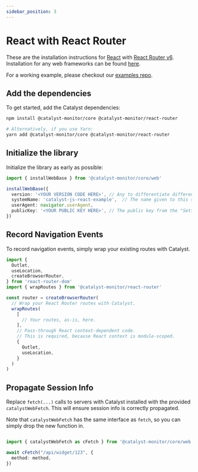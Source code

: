 ```yaml
---
sidebar_position: 3
---
```


# React with React Router

These are the installation instructions for [React](https://react.dev) with [React Router v6](https://reactrouter.com). Installation for any web frameworks can be found [here](other-web).

For a working example, please checkout our [examples repo](https://github.com/catalyst-monitor/catalyst-examples).

## Add the dependencies

To get started, add the Catalyst dependencies:

```bash title="Terminal"
npm install @catalyst-monitor/core @catalyst-monitor/react-router

# Alternatively, if you use Yarn:
yarn add @catalyst-monitor/core @catalyst-monitor/react-router
```

## Initialize the library

Initialize the library as early as possible:

```ts title="index.ts"
import { installWebBase } from '@catalyst-monitor/core/web'

installWebBase({
  version: '<YOUR VERSION CODE HERE>', // Any to differentiate different deploys, e.g. Git commit SHA
  systemName: 'catalyst-js-react-example',  // The name given to this service. All endpoints will be grouped by this name.
  userAgent: navigator.userAgent,
  publicKey: '<YOUR PUBLIC KEY HERE>', // The public key from the "Settings" page in the Catalyst dashboard.
})
```

## Record Navigation Events

To record navigation events, simply wrap your existing routes with Catalyst.

```ts
import {
  Outlet,
  useLocation,
  createBrowserRouter,
} from 'react-router-dom'
import { wrapRoutes } from '@catalyst-monitor/react-router'

const router = createBrowserRouter(
  // Wrap your React Router routes with Catalyst.
  wrapRoutes(
    [
      // Your routes, as-is, here.
    ],
    // Pass-through React context-dependent code.
    // This is required, because React context is module-scoped.
    {
      Outlet,
      useLocation,
    }
  )
)
```

## Propagate Session Info

Replace `fetch(...)` calls to servers with Catalyst installed with the provided `catalystWebFetch`. This will ensure session info is correctly propagated.

Note that `catalystWebFetch` has the same interface as `fetch`, so you can simply drop the new function in.

```ts title="api.ts"

import { catalystWebFetch as cFetch } from '@catalyst-monitor/core/web'

await cFetch("/api/widget/123", {
  method: method,
})
```

